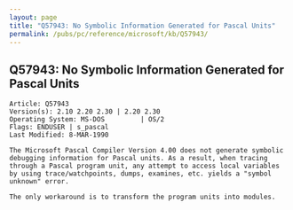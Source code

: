 ```yaml
---
layout: page
title: "Q57943: No Symbolic Information Generated for Pascal Units"
permalink: /pubs/pc/reference/microsoft/kb/Q57943/
---
```


## Q57943: No Symbolic Information Generated for Pascal Units

	Article: Q57943
	Version(s): 2.10 2.20 2.30 | 2.20 2.30
	Operating System: MS-DOS         | OS/2
	Flags: ENDUSER | s_pascal
	Last Modified: 8-MAR-1990
	
	The Microsoft Pascal Compiler Version 4.00 does not generate symbolic
	debugging information for Pascal units. As a result, when tracing
	through a Pascal program unit, any attempt to access local variables
	by using trace/watchpoints, dumps, examines, etc. yields a "symbol
	unknown" error.
	
	The only workaround is to transform the program units into modules.
